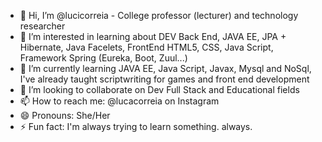 - 👋 Hi, I’m @lucicorreia - College professor (lecturer) and technology researcher
- 👀 I’m interested in learning about DEV Back End, JAVA EE, JPA + Hibernate, Java Facelets, FrontEnd HTML5, CSS, Java Script, Framework Spring (Eureka, Boot, Zuul...)
- 🌱 I’m currently learning JAVA EE, Java Script, Javax, Mysql and NoSql, I've already taught scriptwriting for games and front end development
- 💞️ I’m looking to collaborate on Dev Full Stack and Educational fields
- 📫 How to reach me: @lucacorreia on Instagram 
- 😄 Pronouns: She/Her 
- ⚡ Fun fact: I'm always trying to learn something. always.

<!---
lucicorreia/lucicorreia is a ✨ special ✨ repository because its `README.md` (this file) appears on your GitHub profile.
You can click the Preview link to take a look at your changes.
--->
